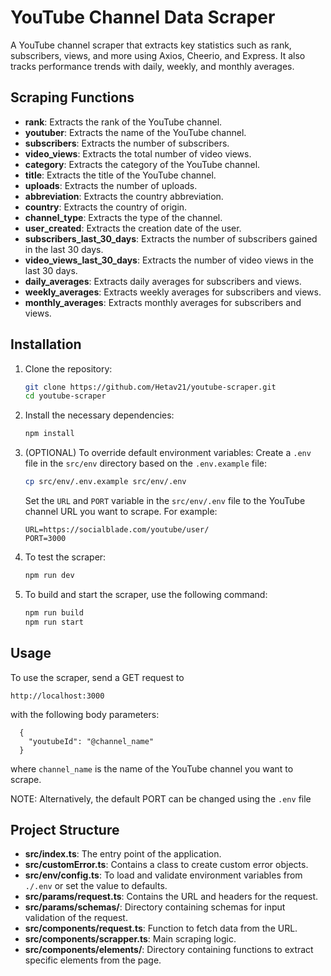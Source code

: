 # YouTube Channel Data Scraper

A YouTube channel scraper that extracts key statistics such as rank, subscribers, views, and more using Axios, Cheerio, and Express. It also tracks performance trends with daily, weekly, and monthly averages.

## Scraping Functions

- **rank**: Extracts the rank of the YouTube channel.
- **youtuber**: Extracts the name of the YouTube channel.
- **subscribers**: Extracts the number of subscribers.
- **video_views**: Extracts the total number of video views.
- **category**: Extracts the category of the YouTube channel.
- **title**: Extracts the title of the YouTube channel.
- **uploads**: Extracts the number of uploads.
- **abbreviation**: Extracts the country abbreviation.
- **country**: Extracts the country of origin.
- **channel_type**: Extracts the type of the channel.
- **user_created**: Extracts the creation date of the user.
- **subscribers_last_30_days**: Extracts the number of subscribers gained in the last 30 days.
- **video_views_last_30_days**: Extracts the number of video views in the last 30 days.
- **daily_averages**: Extracts daily averages for subscribers and views.
- **weekly_averages**: Extracts weekly averages for subscribers and views.
- **monthly_averages**: Extracts monthly averages for subscribers and views.

## Installation

1. Clone the repository:

   ```sh
   git clone https://github.com/Hetav21/youtube-scraper.git
   cd youtube-scraper
   ```

2. Install the necessary dependencies:

   ```sh
   npm install
   ```

3. (OPTIONAL) To override default environment variables:
   Create a `.env` file in the `src/env` directory based on the `.env.example` file:

   ```sh
   cp src/env/.env.example src/env/.env
   ```

   Set the `URL` and `PORT` variable in the `src/env/.env` file to the YouTube channel URL you want to scrape.
   For example:

   ```env
   URL=https://socialblade.com/youtube/user/
   PORT=3000
   ```

4. To test the scraper:

   ```sh
   npm run dev
   ```

5. To build and start the scraper, use the following command:

   ```sh
   npm run build
   npm run start
   ```

## Usage

To use the scraper, send a GET request to

```url
http://localhost:3000
```

with the following body parameters:

```url
  {
    "youtubeId": "@channel_name"
  }
```
where `channel_name` is the name of the YouTube channel you want to scrape.

NOTE: Alternatively, the default PORT can be changed using the `.env` file

## Project Structure

- **src/index.ts**: The entry point of the application.
- **src/customError.ts**: Contains a class to create custom error objects.
- **src/env/config.ts**: To load and validate environment variables from `./.env` or set the value to defaults.
- **src/params/request.ts**: Contains the URL and headers for the request.
- **src/params/schemas/**: Directory containing schemas for input validation of the request.
- **src/components/request.ts**: Function to fetch data from the URL.
- **src/components/scrapper.ts**: Main scraping logic.
- **src/components/elements/**: Directory containing functions to extract specific elements from the page.
